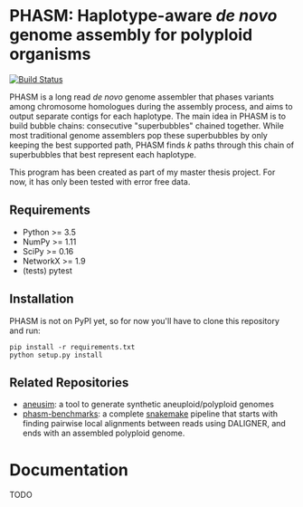 PHASM: Haplotype-aware *de novo* genome assembly for polyploid organisms
========================================================================

[![Build 
Status](https://travis-ci.org/lrvdijk/phasm.svg?branch=master)](https://travis-ci.org/lrvdijk/phasm)

PHASM is a long read *de novo* genome assembler that phases variants among 
chromosome homologues during the assembly process, and aims to output separate 
contigs for each haplotype. The main idea in PHASM is to build bubble chains: 
consecutive "superbubbles" chained together. While most traditional genome 
assemblers pop these superbubbles by only keeping the best supported path, 
PHASM finds *k* paths through this chain of superbubbles that best represent 
each haplotype.

This program has been created as part of my master thesis project. For now, it 
has only been tested with error free data.

Requirements
------------

* Python >= 3.5
* NumPy >= 1.11
* SciPy >= 0.16
* NetworkX >= 1.9
* (tests) pytest

Installation
------------

PHASM is not on PyPI yet, so for now you'll have to clone this repository and 
run:

    pip install -r requirements.txt
    python setup.py install

Related Repositories
--------------------

* [aneusim][aneusim]: a tool to generate synthetic aneuploid/polyploid genomes
* [phasm-benchmarks][phasm-benchmarks]: a complete [snakemake][snakemake] 
  pipeline that starts with finding pairwise local alignments between reads 
  using DALIGNER, and ends with an assembled polyploid genome.

[aneusim]: https://github.com/lrvdijk/aneusim
[phasm-benchmarks]: https://github.com/lrvdijk/phasm-benchmarks
[snakemake]: https://bitbucket.org/snakemake/snakemake

Documentation
=============

TODO

